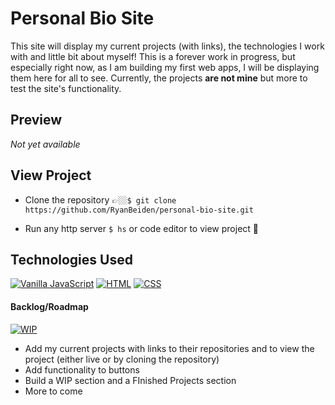 # Personal Bio Site
This site will display my current projects (with links), the technologies I work with and little bit about myself! This is a forever work in progress, but especially right now, as I am building my first web apps, I will be displaying them here for all to see. Currently, the projects **are not mine** but more to test the site's functionality.

## Preview

*Not yet available*

## View Project
- Clone the repository 👉🏼`$ git clone https://github.com/RyanBeiden/personal-bio-site.git`

- Run any http server `$ hs` or code editor to view project 👀

## Technologies Used
[![Vanilla JavaScript](https://img.shields.io/badge/-Vanilla%20JavaScript-2c9fcc?style=flat-square)](#) [![HTML](https://img.shields.io/badge/-HTML-2c9fcc?style=flat-square)](#) [![CSS](https://img.shields.io/badge/-CSS-2c9fcc?style=flat-square)](#)

#### Backlog/Roadmap

[![WIP](https://img.shields.io/badge/-Work%20In%20Progress-orange?style=flat-square)](#)

- Add my current projects with links to their repositories and to view the project (either live or by cloning the repository)
- Add functionality to buttons
- Build a WIP section and a FInished Projects section
- More to come
